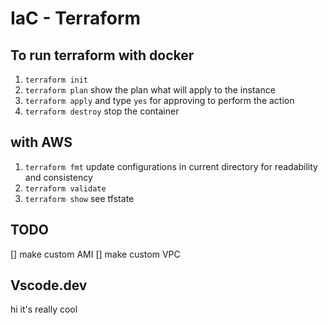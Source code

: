 # IaC - Terraform

## To run terraform with docker

1. `terraform init`
2. `terraform plan` show the plan what will apply to the instance
3. `terraform apply` and type `yes` for approving to perform the action
4. `terraform destroy` stop the container

## with AWS

1. `terraform fmt` update configurations in current directory for readability and consistency
2. `terraform validate`
3. `terraform show` see tfstate

## TODO

[] make custom AMI
[] make custom VPC

## Vscode.dev
hi it's really cool
